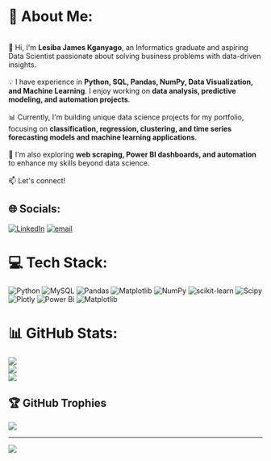 # 💫 About Me:
<br>👋 Hi, I'm **Lesiba James Kganyago**, an Informatics graduate and aspiring Data Scientist passionate about solving business problems with data-driven insights.  <br><br>💡 I have experience in **Python, SQL, Pandas, NumPy, Data Visualization, and Machine Learning**. I enjoy working on **data analysis, predictive modeling, and automation projects**.  <br><br>📊 Currently, I'm building unique data science projects for my portfolio, focusing on **classification, regression, clustering, and time series forecasting models and machine learning applications**.  <br><br>🚀 I'm also exploring **web scraping, Power BI dashboards, and automation** to enhance my skills beyond data science.  <br><br>📫 Let's connect!  <br>


## 🌐 Socials:
[![LinkedIn](https://img.shields.io/badge/LinkedIn-%230077B5.svg?logo=linkedin&logoColor=white)](https://linkedin.com/in/https://www.linkedin.com/in/j-mine-a39b302b0/) [![email](https://img.shields.io/badge/Email-D14836?logo=gmail&logoColor=white)](mailto:lesibajmine@gmail.com) 

# 💻 Tech Stack:
![Python](https://img.shields.io/badge/python-3670A0?style=for-the-badge&logo=python&logoColor=ffdd54) ![MySQL](https://img.shields.io/badge/mysql-4479A1.svg?style=for-the-badge&logo=mysql&logoColor=white) ![Pandas](https://img.shields.io/badge/pandas-%23150458.svg?style=for-the-badge&logo=pandas&logoColor=white) ![Matplotlib](https://img.shields.io/badge/Matplotlib-%23ffffff.svg?style=for-the-badge&logo=Matplotlib&logoColor=black) ![NumPy](https://img.shields.io/badge/numpy-%23013243.svg?style=for-the-badge&logo=numpy&logoColor=white) ![scikit-learn](https://img.shields.io/badge/scikit--learn-%23F7931E.svg?style=for-the-badge&logo=scikit-learn&logoColor=white) ![Scipy](https://img.shields.io/badge/SciPy-%230C55A5.svg?style=for-the-badge&logo=scipy&logoColor=%white) ![Plotly](https://img.shields.io/badge/Plotly-%233F4F75.svg?style=for-the-badge&logo=plotly&logoColor=white) ![Power Bi](https://img.shields.io/badge/power_bi-F2C811?style=for-the-badge&logo=powerbi&logoColor=black) ![Matplotlib](https://img.shields.io/badge/Matplotlib-%23ffffff.svg?style=for-the-badge&logo=Matplotlib&logoColor=black)
# 📊 GitHub Stats:
![](https://github-readme-stats.vercel.app/api?username=JmineSA&theme=shadow_blue&hide_border=false&include_all_commits=false&count_private=false)<br/>
![](https://nirzak-streak-stats.vercel.app/?user=JmineSA&theme=shadow_blue&hide_border=false)<br/>
![](https://github-readme-stats.vercel.app/api/top-langs/?username=JmineSA&theme=shadow_blue&hide_border=false&include_all_commits=false&count_private=false&layout=compact)

## 🏆 GitHub Trophies
![](https://github-profile-trophy.vercel.app/?username=JmineSA&theme=radical&no-frame=false&no-bg=true&margin-w=4)

---
[![](https://visitcount.itsvg.in/api?id=JmineSA&icon=0&color=0)](https://visitcount.itsvg.in)

<!-- Proudly created with GPRM ( https://gprm.itsvg.in ) -->
